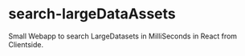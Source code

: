 # search-largeDataAssets

Small Webapp to search LargeDatasets in MilliSeconds in React from Clientside.
